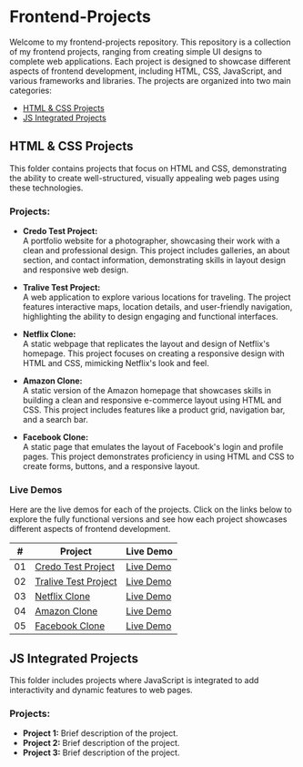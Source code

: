 # Frontend-Projects

Welcome to my frontend-projects repository. This repository is a collection of my frontend projects, ranging from creating simple UI designs to complete web applications. Each project is designed to showcase different aspects of frontend development, including HTML, CSS, JavaScript, and various frameworks and libraries. The projects are organized into two main categories:

- [HTML & CSS Projects](https://github.com/huzaifanaeem909/Frontend-Projects/tree/main/HTML%20%26%20CSS%20Projects)
- [JS Integrated Projects](https://github.com/huzaifanaeem909/Frontend-Projects/tree/main/JS%20Integrated%20Projects)

## HTML & CSS Projects

This folder contains projects that focus on HTML and CSS, demonstrating the ability to create well-structured, visually appealing web pages using these technologies.

### Projects:

- **Credo Test Project:**  
  A portfolio website for a photographer, showcasing their work with a clean and professional design. This project includes galleries, an about section, and contact information, demonstrating skills in layout design and responsive web design.  

- **Tralive Test Project:**  
  A web application to explore various locations for traveling. The project features interactive maps, location details, and user-friendly navigation, highlighting the ability to design engaging and functional interfaces.  
  
- **Netflix Clone:**  
  A static webpage that replicates the layout and design of Netflix's homepage. This project focuses on creating a responsive design with HTML and CSS, mimicking Netflix's look and feel.  

- **Amazon Clone:**  
  A static version of the Amazon homepage that showcases skills in building a clean and responsive e-commerce layout using HTML and CSS. This project includes features like a product grid, navigation bar, and a search bar.  

- **Facebook Clone:**  
  A static page that emulates the layout of Facebook's login and profile pages. This project demonstrates proficiency in using HTML and CSS to create forms, buttons, and a responsive layout.  

### Live Demos

Here are the live demos for each of the projects. Click on the links below to explore the fully functional versions and see how each project showcases different aspects of frontend development.

<div align="center">

| #   | Project               | Live Demo  
|-----|-----------------------|------------
| 01  | [Credo Test Project](https://github.com/huzaifanaeem909/Frontend-Projects/tree/main/HTML%20%26%20CSS%20Projects/Credo-test_project)         | [Live Demo](https://credo-test-project.netlify.app/) |
| 02  | [Tralive Test Project](https://github.com/huzaifanaeem909/Frontend-Projects/tree/main/HTML%20%26%20CSS%20Projects/Tralive-test_project) | [Live Demo](https://tralive-test-project.netlify.app/) |
| 03  | [Netflix Clone](https://github.com/huzaifanaeem909/Frontend-Projects/tree/main/HTML%20%26%20CSS%20Projects/Netflix_Clone)        | [Live Demo](https://nimble-druid-03fa62.netlify.app/) |
| 04  | [Amazon Clone](https://github.com/huzaifanaeem909/Frontend-Projects/tree/main/HTML%20%26%20CSS%20Projects/Amazon_Clone)           | [Live Demo](https://clone-amazon-project.netlify.app/) |
| 05  | [Facebook Clone](https://github.com/huzaifanaeem909/Frontend-Projects/tree/main/HTML%20%26%20CSS%20Projects/Facebook_Clone)            | [Live Demo](https://clone-facebook-project.netlify.app/) |

</div>

## JS Integrated Projects

This folder includes projects where JavaScript is integrated to add interactivity and dynamic features to web pages.

### Projects:

- **Project 1:** Brief description of the project.
- **Project 2:** Brief description of the project.
- **Project 3:** Brief description of the project.


